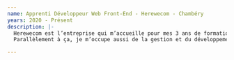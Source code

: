 ```yaml
---
name: Apprenti Développeur Web Front-End - Herewecom - Chambéry
years: 2020 - Présent
description: |-
  Herewecom est l’entreprise qui m’accueille pour mes 3 ans de formation aux Gobelins. Mes tâches au sein de l’entrerprise sont principalement le développement de thème Wordpress et la formation des clients à l’administration de leur site WP.
  Parallèlement à ça, je m’occupe aussi de la gestion et du développement de la plateforme de gestion de crédit temps de l’entreprise, basé sur une stack JS avec Nuxt et Strapi.

---
```

